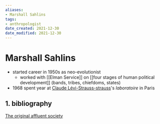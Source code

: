 ```yaml
---
aliases: 
- Marshall Sahlins
tags: 
- anthropologist
date_created: 2021-12-30
date_modified: 2021-12-30
---
```


# Marshall Sahlins

- started career in 1950s as neo-evolutionist
	- worked with [[Elman Service]] on [[four stages of human political development]] (bands, tribes, chiefdoms, states)
- 1968 spent year at [Claude Lévi-Strauss-strauss](claude_levi-strauss.md)'s *laboratoire* in Paris

## 1. bibliography

[The original affluent society](The_original_affluent_society.md)
